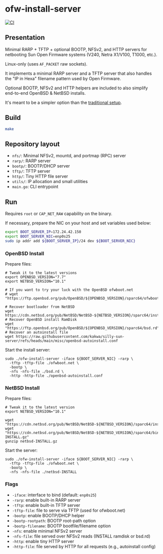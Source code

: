 # ofw-install-server

[![CI](https://github.com/kakwa/ofw-install-server/actions/workflows/ci.yml/badge.svg)](https://github.com/kakwa/ofw-install-server/actions/workflows/ci.yml)

## Presentation

Minimal RARP + TFTP + optional BOOTP, NFSv2, and HTTP servers for netbooting Sun Open Firmware systems (V240, Netra X1/V100, T1000, etc.).

Linux-only (uses `AF_PACKET` raw sockets).

It implements a minimal RARP server and a TFTP server that also handles the "IP in Hexa" filename pattern used by Open Firmware.

Optional BOOTP, NFSv2 and HTTP helpers are included to also simplify end-to-end OpenBSD & NetBSD installs.

It's meant to be a simpler option than the [traditional setup](https://github.com/kakwa/ofw-install-server/blob/main/MANUAL_SETUP.md).

## Build

```bash
make
```

## Repository layout

- `nfs/`: Minimal NFSv2, mountd, and portmap (RPC) server
- `rarp/`: RARP server
- `bootp/`: BOOTP/DHCP server
- `tftp/`: TFTP server
- `http/`: Tiny HTTP file server
- `utils/`: IP allocation and small utilities
- `main.go`: CLI entrypoint

## Run

Requires `root` or `CAP_NET_RAW` capability on the binary.

If necessary, prepare the NIC on your host and set variables used below:

```bash
export BOOT_SERVER_IP=172.24.42.150
export BOOT_SERVER_NIC=enp0s25
sudo ip addr add ${BOOT_SERVER_IP}/24 dev ${BOOT_SERVER_NIC}
```

### OpenBSD Install

Prepare files:

```shell
# Tweak it to the latest versions
export OPENBSD_VERSION="7.7"
export NETBSD_VERSION="10.1"

# If you want to try your luck with the OpenBSD ofwboot.net
# wget "https://ftp.openbsd.org/pub/OpenBSD/${OPENBSD_VERSION}/sparc64/ofwboot.net"

# Recover bootloader from NetBSD
wget https://cdn.netbsd.org/pub/NetBSD/NetBSD-${NETBSD_VERSION}/sparc64/installation/netboot/ofwboot.net
# Recover OpenBSD install RamDisk
wget "https://ftp.openbsd.org/pub/OpenBSD/${OPENBSD_VERSION}/sparc64/bsd.rd"
# Recover an autoinstall file
wget https://raw.githubusercontent.com/kakwa/silly-sun-server/refs/heads/main/misc/openbsd-autoinstall.conf
```

Start the install server:

```shell
sudo ./ofw-install-server -iface ${BOOT_SERVER_NIC} -rarp \
  -tftp -tftp-file ./ofwboot.net \
  -bootp \
  -nfs -nfs-file ./bsd.rd \
  -http -http-file ./openbsd-autoinstall.conf
```

### NetBSD Install

Prepare files:

```shell
# Tweak it to the latest version
export NETBSD_VERSION="10.1"

wget "https://cdn.netbsd.org/pub/NetBSD/NetBSD-${NETBSD_VERSION}/sparc64/installation/netboot/ofwboot.net"
wget "https://cdn.netbsd.org/pub/NetBSD/NetBSD-${NETBSD_VERSION}/sparc64/binary/kernel/netbsd-INSTALL.gz"
gunzip netbsd-INSTALL.gz
```

Start the server:

```shell
sudo ./ofw-install-server -iface ${BOOT_SERVER_NIC} -rarp \
  -tftp -tftp-file ./ofwboot.net \
  -bootp \
  -nfs -nfs-file ./netbsd-INSTALL
```

### Flags

- `-iface`: interface to bind (default: `enp0s25`)
- `-rarp`: enable built-in RARP server
- `-tftp`: enable built-in TFTP server
- `-tftp-file`: file to serve via TFTP (used for ofwboot.net)
- `-bootp`: enable BOOTP/DHCP helper
- `-bootp-rootpath`: BOOTP root-path option
- `-bootp-filename`: BOOTP bootfile/filename option
- `-nfs`: enable minimal NFSv2 server
- `-nfs-file`: file served over NFSv2 reads (INSTALL ramdisk or bsd.rd)
- `-http`: enable tiny HTTP server
- `-http-file`: file served by HTTP for all requests (e.g., autoinstall config)
